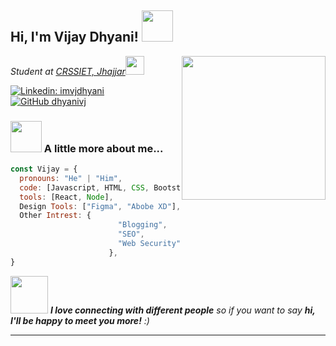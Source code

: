 <h2> Hi, I'm Vijay Dhyani! <img src="https://media.giphy.com/media/mGcNjsfWAjY5AEZNw6/giphy.gif" width="50"></h2>
<img align='right' src="https://media.giphy.com/media/3oz8xQ6746bq8fjBBu/giphy.gif" width="230">
<p><em>Student at <a href="http://crssietjhajjar.ac.in/">CRSSIET, Jhajjar</a><img src="https://media.giphy.com/media/fYSnHlufseco8Fh93Z/giphy.gif" width="30"></br>
</em></p>

[![Linkedin: imvjdhyani](https://img.shields.io/badge/-imvjdhyani-blue?style=flat-square&logo=Linkedin&logoColor=white&link=https://www.linkedin.com/in/imvjdhyani/)](https://www.linkedin.com/in/imvjdhyani/)
[![GitHub dhyanivj](https://img.shields.io/github/followers/imvjdhyani?label=follow&style=social)](https://github.com/dhyanivj)


### <img src="https://media.giphy.com/media/VgCDAzcKvsR6OM0uWg/giphy.gif" width="50"> A little more about me...  

```javascript
const Vijay = {
  pronouns: "He" | "Him",
  code: [Javascript, HTML, CSS, Bootstrap , Materilize CSS],
  tools: [React, Node],
  Design Tools: ["Figma", "Abobe XD"],
  Other Intrest: {
                        "Blogging",
                        "SEO",
                        "Web Security"
                      },
}
```

<img src="https://media.giphy.com/media/LnQjpWaON8nhr21vNW/giphy.gif" width="60"> <em><b>I love connecting with different people</b> so if you want to say <b>hi, I'll be happy to meet you more!</b> :)</em>

---
